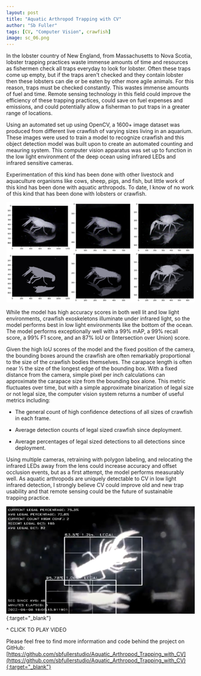 ```yaml
---
layout: post
title: "Aquatic Arthropod Trapping with CV"
author: "Sb Fuller"
tags: [CV, "Computer Vision", crawfish]
image: sc_06.png
---
```


In the lobster country of New England, from Massachusetts to Nova Scotia, lobster trapping practices waste immense amounts of time and resources as fishermen check all traps everyday to look for lobster. Often these traps come up empty, but if the traps aren't checked and they contain lobster then these lobsters can die or be eaten by other more agile animals. For this reason, traps must be checked constantly. This wastes immense amounts of fuel and time. Remote sensing technology in this field could improve the efficiency of these trapping practices, could save on fuel expenses and emissions, and could potentially allow a fisherman to put traps in a greater range of locations.

Using an automated set up using OpenCV, a 1600+ image dataset was produced from different live crawfish of varying sizes living in an aquarium. These images were used to train a model to recognize crawfish and this object detection model was built upon to create an automated counting and meauring system. This computer vision apparatus was set up to function in the low light environment of the deep ocean using infrared LEDs and infrared sensitive cameras.

Experimentation of this kind has been done with other livestock and aquaculture organisms like cows, sheep, pigs, and fish, but little work of this kind has been done with aquatic arthropods. To date, I know of no work of this kind that has been done with lobsters or crawfish.

![ ](./assets/img/test_1.png)

While the model has high accuracy scores in both well lit and low light environments, crawfish exoskeletons illuminate under infrared light, so the model performs best in low light environments like the bottom of the ocean. The model performs exceptionally well with a 99% mAP, a 99% recall score, a 99% F1 score, and an 87% IoU or (Intersection over Union) score.

Given the high IoU scores of the model and the fixed position of the camera, the bounding boxes around the crawfish are often remarkably proportional to the size of the crawfish bodies themselves. The carapace length is often near ⅓ the size of the longest edge of the bounding box. With a fixed distance from the camera, simple pixel per inch calculations can approximate the carapace size from the bounding box alone. This metric fluctuates over time, but with a simple approximate binarization of legal size or not legal size, the computer vision system returns a number of useful metrics including:

- The general count of high confidence detections of all sizes of crawfish in each frame.

- Average detection counts of legal sized crawfish since deployment.

- Average percentages of legal sized detections to all detections since deployment.

Using multiple cameras, retraining with polygon labeling, and relocating the infrared LEDs away from the lens could increase accuracy and offset occlusion events, but as a first attempt, the model performs measurably well. As aquatic arthropods are uniquely detectable to CV in low light infrared detection, I strongly believe CV could improve old and new trap usability and that remote sensing could be the future of sustainable trapping practice.

[![Watch the video](assets/img/tn_01.png)](https://drive.google.com/file/d/1eRCf5trxIHsX3qL1zSNXDUh_YXtbptHS/preview){:target="_blank"}

^ CLICK TO PLAY VIDEO

Please feel free to find more information and code behind the project on GitHub:
[https://github.com/sbfullerstudio/Aquatic_Arthropod_Trapping_with_CV](https://github.com/sbfullerstudio/Aquatic_Arthropod_Trapping_with_CV){:target="_blank"}